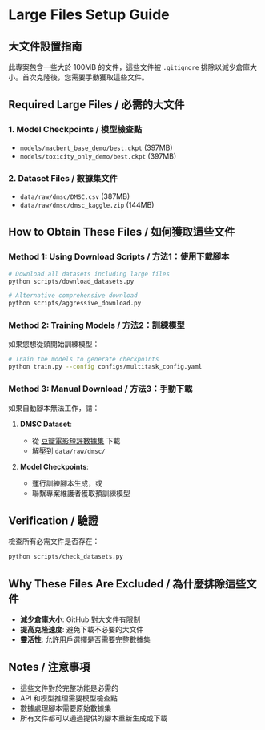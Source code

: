# Large Files Setup Guide

## 大文件設置指南

此專案包含一些大於 100MB 的文件，這些文件被 `.gitignore` 排除以減少倉庫大小。首次克隆後，您需要手動獲取這些文件。

## Required Large Files / 必需的大文件

### 1. Model Checkpoints / 模型檢查點
- `models/macbert_base_demo/best.ckpt` (397MB)
- `models/toxicity_only_demo/best.ckpt` (397MB)

### 2. Dataset Files / 數據集文件
- `data/raw/dmsc/DMSC.csv` (387MB)
- `data/raw/dmsc/dmsc_kaggle.zip` (144MB)

## How to Obtain These Files / 如何獲取這些文件

### Method 1: Using Download Scripts / 方法1：使用下載腳本

```bash
# Download all datasets including large files
python scripts/download_datasets.py

# Alternative comprehensive download
python scripts/aggressive_download.py
```

### Method 2: Training Models / 方法2：訓練模型

如果您想從頭開始訓練模型：

```bash
# Train the models to generate checkpoints
python train.py --config configs/multitask_config.yaml
```

### Method 3: Manual Download / 方法3：手動下載

如果自動腳本無法工作，請：

1. **DMSC Dataset**:
   - 從 [豆瓣電影短評數據集](https://github.com/ownthink/dmsc-v2) 下載
   - 解壓到 `data/raw/dmsc/`

2. **Model Checkpoints**:
   - 運行訓練腳本生成，或
   - 聯繫專案維護者獲取預訓練模型

## Verification / 驗證

檢查所有必需文件是否存在：

```bash
python scripts/check_datasets.py
```

## Why These Files Are Excluded / 為什麼排除這些文件

- **減少倉庫大小**: GitHub 對大文件有限制
- **提高克隆速度**: 避免下載不必要的大文件
- **靈活性**: 允許用戶選擇是否需要完整數據集

## Notes / 注意事項

- 這些文件對於完整功能是必需的
- API 和模型推理需要模型檢查點
- 數據處理腳本需要原始數據集
- 所有文件都可以通過提供的腳本重新生成或下載